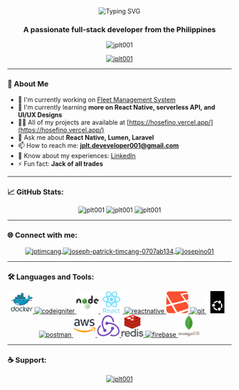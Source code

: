 <div align="center">
  <img src="https://readme-typing-svg.herokuapp.com?font=Fira+Code&size=24&duration=3000&pause=1000&color=00FF00&center=true&vCenter=true&width=435&lines=Hi+%F0%9F%91%8B%2C+I'm+Josefino;Full-Stack+Developer+%F0%9F%92%BB;Code+%E2%9D%A4%EF%B8%8F+Create+%F0%9F%9A%80" alt="Typing SVG" />
</div>

<h3 align="center">A passionate full-stack developer from the Philippines</h3>

<p align="center">
  <img src="https://komarev.com/ghpvc/?username=jplt001&label=Profile%20views&color=0e75b6&style=flat" alt="jplt001" />
</p>

<p align="center">
  <a href="https://github.com/ryo-ma/github-profile-trophy">
    <img src="https://github-profile-trophy.vercel.app/?username=jplt001" alt="jplt001" />
  </a>
</p>

---

### :rocket: About Me

- 🔭 I'm currently working on [Fleet Management System](https://github.com/jplt001/fleet-pulse-demo)
- 🌱 I'm currently learning **more on React Native, serverless API, and UI/UX Designs**
- 👨‍💻 All of my projects are available at [https://hosefino.vercel.app/](https://hosefino.vercel.app/)
- 💬 Ask me about **React Native, Lumen, Laravel**
- 📫 How to reach me: **jplt.deveveloper001@gmail.com**
- 📄 Know about my experiences: [LinkedIn](https://www.linkedin.com/in/joseph-patrick-timcang-0707ab134/)
- ⚡ Fun fact: **Jack of all trades**

---

### :chart_with_upwards_trend: GitHub Stats:

<div align="center">
  <img src="https://github-readme-stats.vercel.app/api?username=jplt001&show_icons=true&theme=radical" alt="jplt001" width="400"/>
  <img src="https://github-readme-stats.vercel.app/api/top-langs?username=jplt001&show_icons=true&locale=en&layout=compact&theme=radical" alt="jplt001" width="400"/>
  <img src="https://github-readme-streak-stats.herokuapp.com/?user=jplt001&theme=radical" alt="jplt001" width="400"/>
</div>

---

### :globe_with_meridians: Connect with me:

<p align="center">
  <a href="https://twitter.com/jptimcang" target="blank">
    <img align="center" src="https://raw.githubusercontent.com/rahuldkjain/github-profile-readme-generator/master/src/images/icons/Social/twitter.svg" alt="jptimcang" height="40" width="50" />
  </a>
  <a href="https://linkedin.com/in/joseph-patrick-timcang-0707ab134" target="blank">
    <img align="center" src="https://raw.githubusercontent.com/rahuldkjain/github-profile-readme-generator/master/src/images/icons/Social/linked-in-alt.svg" alt="joseph-patrick-timcang-0707ab134" height="40" width="50" />
  </a>
  <a href="https://instagram.com/josepino01" target="blank">
    <img align="center" src="https://raw.githubusercontent.com/rahuldkjain/github-profile-readme-generator/master/src/images/icons/Social/instagram.svg" alt="josepino01" height="40" width="50" />
  </a>
</p>

---

### :hammer_and_wrench: Languages and Tools:

<p align="center">
  <a href="https://www.docker.com/" target="_blank" rel="noreferrer">
    <img src="https://raw.githubusercontent.com/devicons/devicon/master/icons/docker/docker-original-wordmark.svg" alt="docker" width="50" height="50"/>
  </a>
  <a href="https://codeigniter.com" target="_blank" rel="noreferrer">
    <img src="https://cdn.worldvectorlogo.com/logos/codeigniter.svg" alt="codeigniter" width="50" height="50"/>
  </a>
  <a href="https://nodejs.org" target="_blank" rel="noreferrer">
    <img src="https://raw.githubusercontent.com/devicons/devicon/master/icons/nodejs/nodejs-original-wordmark.svg" alt="nodejs" width="50" height="50"/>
  </a>
  <a href="https://reactjs.org/" target="_blank" rel="noreferrer">
    <img src="https://raw.githubusercontent.com/devicons/devicon/master/icons/react/react-original-wordmark.svg" alt="react" width="50" height="50"/>
  </a>
  <a href="https://reactnative.dev/" target="_blank" rel="noreferrer">
    <img src="https://reactnative.dev/img/header_logo.svg" alt="reactnative" width="50" height="50"/>
  </a>
  <a href="https://laravel.com/" target="_blank" rel="noreferrer">
    <img src="https://raw.githubusercontent.com/devicons/devicon/master/icons/laravel/laravel-plain.svg" alt="laravel" width="50" height="50"/>
  </a>
  <a href="https://git-scm.com/" target="_blank" rel="noreferrer">
    <img src="https://www.vectorlogo.zone/logos/git-scm/git-scm-icon.svg" alt="git" width="50" height="50"/>
  </a>
  <a href="https://ubuntu.com/" target="_blank" rel="noreferrer">
    <img src="https://raw.githubusercontent.com/devicons/devicon/master/icons/ubuntu/ubuntu-plain.svg" alt="ubuntu" width="50" height="50"/>
  </a>
  <a href="https://postman.com" target="_blank" rel="noreferrer">
    <img src="https://www.vectorlogo.zone/logos/getpostman/getpostman-icon.svg" alt="postman" width="50" height="50"/>
  </a>
  <a href="https://aws.amazon.com" target="_blank" rel="noreferrer">
    <img src="https://raw.githubusercontent.com/devicons/devicon/master/icons/amazonwebservices/amazonwebservices-original-wordmark.svg" alt="aws" width="50" height="50"/>
  </a>
  <a href="https://redux.js.org" target="_blank" rel="noreferrer">
    <img src="https://raw.githubusercontent.com/devicons/devicon/master/icons/redux/redux-original.svg" alt="redux" width="50" height="50"/>
  </a>
  <a href="https://redis.io" target="_blank" rel="noreferrer">
    <img src="https://raw.githubusercontent.com/devicons/devicon/master/icons/redis/redis-original-wordmark.svg" alt="redis" width="50" height="50"/>
  </a>
  <a href="https://firebase.google.com/" target="_blank" rel="noreferrer">
    <img src="https://www.vectorlogo.zone/logos/firebase/firebase-icon.svg" alt="firebase" width="50" height="50"/>
  </a>
  <a href="https://www.mongodb.com/" target="_blank" rel="noreferrer">
    <img src="https://raw.githubusercontent.com/devicons/devicon/master/icons/mongodb/mongodb-original-wordmark.svg" alt="mongodb" width="50" height="50"/>
  </a>
</p>

---

### :coffee: Support:

<p align="center">
  <a href="https://www.buymeacoffee.com/jplt001">
    <img align="center" src="https://cdn.buymeacoffee.com/buttons/v2/default-yellow.png" height="60" width="250" alt="jplt001" />
  </a>
</p>
